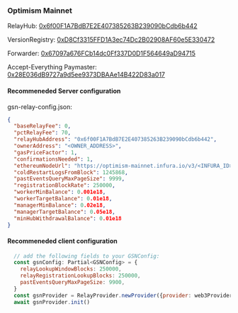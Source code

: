 ### Optimism Mainnet

RelayHub: [0x6f00F1A7BdB7E2E407385263B239090bCdb6b442](https://optimistic.etherscan.io/address/0x6f00F1A7BdB7E2E407385263B239090bCdb6b442)

VersionRegistry: [0xD8Cf3315FFD1A3ec74Dc2B02908AF60e5E330472](https://optimistic.etherscan.io/address/0xD8Cf3315FFD1A3ec74Dc2B02908AF60e5E330472)

Forwarder: [0x67097a676FCb14dc0Ff337D0D1F564649aD94715](https://optimistic.etherscan.io/address/0x67097a676FCb14dc0Ff337D0D1F564649aD94715)

Accept-Everything Paymaster: [0x28E036dB9727a9d5ee9373DBAAe14B422D83a017](https://optimistic.etherscan.io/address/0x28E036dB9727a9d5ee9373DBAAe14B422D83a017)

#### Recommeneded Server configuration
gsn-relay-config.json:
```json
{
  "baseRelayFee": 0,
  "pctRelayFee": 70,
  "relayHubAddress": "0x6f00F1A7BdB7E2E407385263B239090bCdb6b442",
  "ownerAddress": "<OWNER_ADDRESS>",
  "gasPriceFactor": 1,
  "confirmationsNeeded": 1,
  "ethereumNodeUrl": "https://optimism-mainnet.infura.io/v3/<INFURA_ID>",
  "coldRestartLogsFromBlock": 1245868,
  "pastEventsQueryMaxPageSize": 9999,
  "registrationBlockRate": 250000,
  "workerMinBalance": 0.001e18,
  "workerTargetBalance": 0.01e18,
  "managerMinBalance": 0.02e18,
  "managerTargetBalance": 0.05e18,
  "minHubWithdrawalBalance": 0.01e18
}
```
#### Recommeneded client configuration
```js
  // add the following fields to your GSNConfig:
  const gsnConfig: Partial<GSNConfig> = {
    relayLookupWindowBlocks: 250000,
    relayRegistrationLookupBlocks: 250000,
    pastEventsQueryMaxPageSize: 9900,
  }
  const gsnProvider = RelayProvider.newProvider({provider: web3Provider, config: gsnConfig})
  await gsnProvider.init()
```
